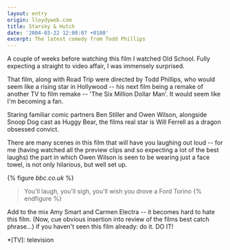 ```yaml
---
layout: entry
origin: lloydyweb.com
title: Starsky & Hutch
date: '2004-03-22 12:00:07 +0100'
excerpt: The latest comedy from Todd Phillips
---
```

A couple of weeks before watching this film I watched Old School. Fully expecting a straight to video affair, I was immensely surprised.

That film, along with Road Trip were directed by Todd Phillips, who would seem like a rising star in Hollywood -- his next film being a remake of another TV to film remake -- 'The Six Million Dollar Man'. It would seem like I'm becoming a fan.

Staring familiar comic partners Ben Stiller and Owen Wilson, alongside Snoop Dog cast as Huggy Bear, the films real star is Will Ferrell as a dragon obsessed convict.

There are many scenes in this film that will have you laughing out loud -- for me (having watched all the preview clips and so expecting a lot of the best laughs) the part in which Owen Wilson is seen to be wearing just a face towel, is not only hilarious, but well set up.

{% figure <cite>bbc.co.uk</cite> %}
> You'll laugh, you'll sigh, you'll wish you drove a Ford Torino
{% endfigure %}

Add to the mix Amy Smart and Carmen Electra -- it becomes hard to hate this film. (Now, cue obvious insertion into review of the films best catch phrase...) if you haven't seen this film already: do it. DO IT!

*[TV]: television